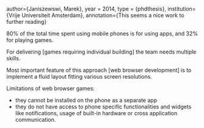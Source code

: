 author={Janiszewswi, Marek},
year = 2014,
type = {phdthesis},
institution={Vrije Universiteit Amsterdam},
annotation={This seems a nice work to further reading}

80% of the total time spent using mobile phones is for using apps,
and 32% for playing games.

For delivering [games requiring individual building] the team
needs multiple skills.

Most important feature of this approach [web browser development]
is to implement a fluid layout fitting various screen resolutions.

Limitations of web browser games:

- they cannot be installed on the phone as a separate app
- they do not have access to phone specific functionalities and
  widgets like notifications, usage of built-in hardware or cross
  application communication.
